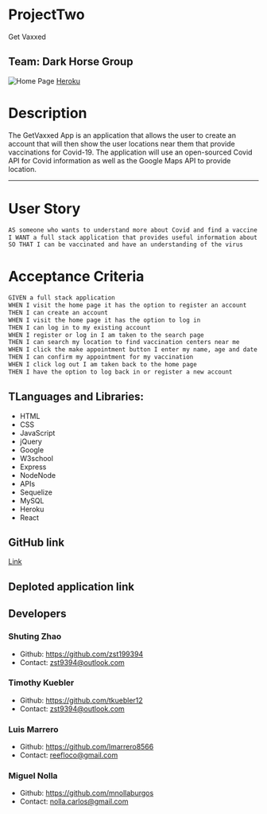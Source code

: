 # ProjectTwo
Get Vaxxed

## Team: Dark Horse Group

![Home Page](./public/assets/img/Homepage.png)
[Heroku](https://vast-beyond-73038.herokuapp.com/)

# Description
The GetVaxxed App is an application that allows the user to create an account that will then show the user locations near them that provide vaccinations for Covid-19. The application will use an open-sourced Covid API for Covid information as well as the Google Maps API to provide location.

--------------

# User Story

```md
AS someone who wants to understand more about Covid and find a vaccine location near me
I WANT a full stack application that provides useful information about the virus as well as providing a location near me that gives vaccinations
SO THAT I can be vaccinated and have an understanding of the virus
```

# Acceptance Criteria

```md
GIVEN a full stack application
WHEN I visit the home page it has the option to register an account
THEN I can create an account 
WHEN I visit the home page it has the option to log in
THEN I can log in to my existing account
WHEN I register or log in I am taken to the search page
THEN I can search my location to find vaccination centers near me
WHEN I click the make appointment button I enter my name, age and date of birth
THEN I can confirm my appointment for my vaccination
WHEN I click log out I am taken back to the home page
THEN I have the option to log back in or register a new account

```

## TLanguages and Libraries:

* HTML
* CSS
* JavaScript
* jQuery
* Google
* W3school
* Express
* NodeNode
* APIs
* Sequelize
* MySQL
* Heroku
* React


## GitHub link

[Link](https://github.com/tkuebler12/GetVaxxed)

## Deploted application link


## Developers

### Shuting Zhao  
* Github: https://github.com/zst199394  
* Contact: zst9394@outlook.com

### Timothy Kuebler
* Github: https://github.com/tkuebler12
* Contact: zst9394@outlook.com

### Luis Marrero
* Github: https://github.com/lmarrero8566  
* Contact: reefloco@gmail.com

### Miguel Nolla
* Github: https://github.com/mnollaburgos
* Contact: nolla.carlos@gmail.com